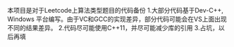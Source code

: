 本项目是对于Leetcode上算法类型题目的代码备份
1.大部分代码基于Dev-C++, Windows 平台编写。由于VC和GCC的实现差异，部分代码可能会在VS上面出现不同的结果差异。
2.代码尽可能使用C++11，并尽可能减少库的引用
3.占坑，以后再填